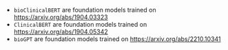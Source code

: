 - `bioClinicalBERT` are foundation models trained on https://arxiv.org/abs/1904.03323
- `ClinicalBERT` are foundation models trained on https://arxiv.org/abs/1904.05342 
- `bioGPT` are foundation models trained on https://arxiv.org/abs/2210.10341 